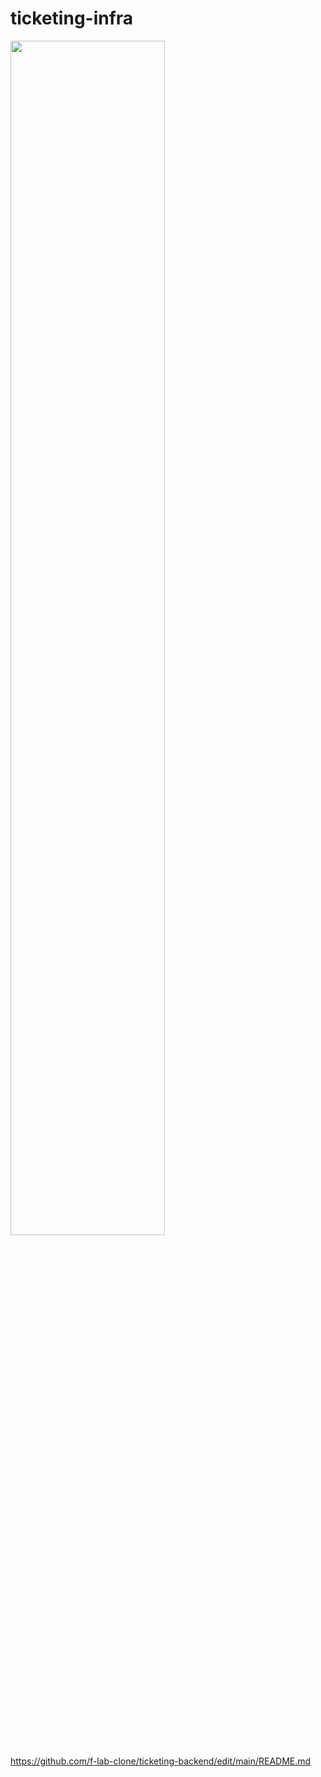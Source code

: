 # ticketing-infra


<img src="https://github.com/f-lab-clone/ticketing-backend/assets/41976906/b728aab9-d2ce-41bd-a448-c5c181b61453"  width="70%" height="70%"/>


https://github.com/f-lab-clone/ticketing-backend/edit/main/README.md
